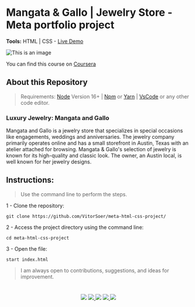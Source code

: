 # Mangata & Gallo | Jewelry Store - Meta portfolio project
**Tools:** HTML | CSS - [Live Demo](https://vitorsoer.github.io/meta-html-portfolio-project/)

![This is an image](https://github.com/VitorSoer/meta-html-portfolio-project/blob/main/assets/screen.webp)

You can find this course on 
[Coursera](https://www.coursera.org/professional-certificates/meta-front-end-developer)

## About this Repository

> Requirements: 
[Node](https://nodejs.org/en/) Version 16+ | 
[Npm](https://www.npmjs.com/) or 
[Yarn](https://yarnpkg.com/) |
[VsCode](https://code.visualstudio.com/download) or any other code editor.

### Luxury Jewelry: Mangata and Gallo
Mangata and Gallo is a jewelry store that specializes in special occasions like engagements, weddings and anniversaries. The jewelry company primarily operates online and has a small storefront in Austin, Texas with an atelier attached for browsing. Mangata & Gallo's selection of jewelry is known for its high-quality and classic look. The owner, an Austin local, is well known for her jewelry designs.  

## Instructions:
> Use the command line to perform the steps.

1 - Clone the repository:
```console
git clone https://github.com/VitorSoer/meta-html-css-project/
```

2 - Access the project directory using the command line:
```console
cd meta-html-css-project
```
3 - Open the file:
```console
start index.html
```

> I am always open to contributions, suggestions, and ideas for improvement.

#

<div align="center"> 
  <a href="https://www.linkedin.com/in/vitorsoer/" target="_blank"><img src="https://img.shields.io/badge/-LinkedIn-%230077B5?style=for-the-badge&logo=linkedin&logoColor=white" target="_blank"></a> 
  <a href="https://bit.ly/3qzDRe3" target="_blank"><img src="https://img.shields.io/badge/WhatsApp-25D366?style=for-the-badge&logo=whatsapp&logoColor=white" target="_blank">
  <a href = "mailto:contato.soer@gmail.com"><img src="https://img.shields.io/badge/Gmail-D14836?style=for-the-badge&logo=gmail&logoColor=white" target="_blank"></a>
  <a href="https://discord.gg/et9Be2NJ" target="_blank"><img src="https://img.shields.io/badge/Discord-7289DA?style=for-the-badge&logo=discord&logoColor=white" target="_blank">
  <a href="https://figma.com/@VitorSoer" target="_blank"><img src="https://img.shields.io/badge/Figma-F24E1E?style=for-the-badge&logo=figma&logoColor=white" target="_blank">
</div>
